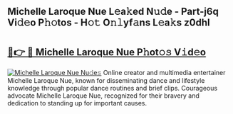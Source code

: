 ## Michelle Laroque Nue L𝚎a𝚔ed N𝚞𝚍e - Part-j6q Vi𝚍𝚎o P𝚑𝚘tos - H𝚘𝚝 O𝚗𝚕yf𝚊ns L𝚎a𝚔s z0dhl

# <h2><a href="http://kf75rn.oniu.top/?m=Michelle+Laroque+Nue">🔗👉 🔴 Michelle Laroque Nue P𝚑ot𝚘𝚜 V𝚒d𝚎o</a></h2>

[![Michelle Laroque Nue Nu𝚍e𝚜](https://i.imgur.com/0qMVB7G.gif)](http://kf75rn.oniu.top/?m=Michelle+Laroque+Nue)
Online creator and multimedia entertainer Michelle Laroque Nue, known for disseminating dance and lifestyle knowledge through popular dance routines and brief clips. Courageous advocate Michelle Laroque Nue, recognized for their bravery and dedication to standing up for important causes.  
